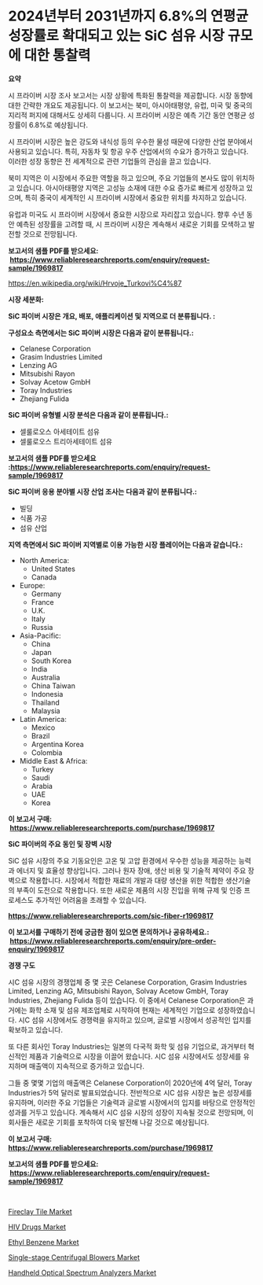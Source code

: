 <p><h1>2024년부터 2031년까지 6.8%의 연평균 성장률로 확대되고 있는 SiC 섬유 시장 규모에 대한 통찰력</h1></p><p><strong>요약</strong></p>
<p><p>시 프라이버 시장 조사 보고서는 시장 상황에 특화된 통찰력을 제공합니다. 시장 동향에 대한 간략한 개요도 제공됩니다. 이 보고서는 북미, 아시아태평양, 유럽, 미국 및 중국의 지리적 퍼지에 대해서도 상세히 다룹니다. 시 프라이버 시장은 예측 기간 동안 연평균 성장률이 6.8%로 예상됩니다.</p><p>시 프라이버 시장은 높은 강도와 내식성 등의 우수한 물성 때문에 다양한 산업 분야에서 사용되고 있습니다. 특히, 자동차 및 항공 우주 산업에서의 수요가 증가하고 있습니다. 이러한 성장 동향은 전 세계적으로 관련 기업들의 관심을 끌고 있습니다.</p><p>북미 지역은 이 시장에서 주요한 역할을 하고 있으며, 주요 기업들의 본사도 많이 위치하고 있습니다. 아시아태평양 지역은 고성능 소재에 대한 수요 증가로 빠르게 성장하고 있으며, 특히 중국이 세계적인 시 프라이버 시장에서 중요한 위치를 차지하고 있습니다.</p><p>유럽과 미국도 시 프라이버 시장에서 중요한 시장으로 자리잡고 있습니다. 향후 수년 동안 예측된 성장률을 고려할 때, 시 프라이버 시장은 계속해서 새로운 기회를 모색하고 발전할 것으로 전망됩니다.</p></p>
<p><strong>보고서의 샘플 PDF를 받으세요: &nbsp;<a href="https://www.reliableresearchreports.com/enquiry/request-sample/1969817">https://www.reliableresearchreports.com/enquiry/request-sample/1969817</a></strong></p>
<p><a href="https://en.wikipedia.org/wiki/Hrvoje_Turkovi%C4%87">https://en.wikipedia.org/wiki/Hrvoje_Turkovi%C4%87</a></p>
<p><strong>시장 세분화:</strong></p>
<p><strong> SiC 파이버 시장은 개요, 배포, 애플리케이션 및 지역으로 더 분류됩니다. :</strong></p>
<p><strong>구성요소 측면에서는 SiC 파이버 시장은 다음과 같이 분류됩니다.:</strong></p>
<p><ul><li>Celanese Corporation</li><li>Grasim Industries Limited</li><li>Lenzing AG</li><li>Mitsubishi Rayon</li><li>Solvay Acetow GmbH</li><li>Toray Industries</li><li>Zhejiang Fulida</li></ul></p>
<p><strong> SiC 파이버 유형별 시장 분석은 다음과 같이 분류됩니다.:</strong></p>
<p><ul><li>셀룰로오스 아세테이트 섬유</li><li>셀룰로오스 트리아세테이트 섬유</li></ul></p>
<p><strong>보고서의 샘플 PDF를 받으세요 :<a href="https://www.reliableresearchreports.com/enquiry/request-sample/1969817">https://www.reliableresearchreports.com/enquiry/request-sample/1969817</a></strong></p>
<p><strong> SiC 파이버 응용 분야별 시장 산업 조사는 다음과 같이 분류됩니다.:</strong></p>
<p><ul><li>빌딩</li><li>식품 가공</li><li>섬유 산업</li></ul></p>
<p><strong>지역 측면에서 SiC 파이버 지역별로 이용 가능한 시장 플레이어는 다음과 같습니다.:</strong></p>
<p><ul>
    <li>
        North America:
        <ul>
            <li>United States</li>
            <li>Canada</li>
        </ul>
    </li>
    <li>
        Europe:
        <ul>
            <li>Germany</li>
            <li>France</li>
            <li>U.K.</li>
            <li>Italy</li>
            <li>Russia</li>
        </ul>
    </li>
    <li>
        Asia-Pacific:
        <ul>
            <li>China</li>
            <li>Japan</li>
            <li>South Korea</li>
            <li>India</li>
            <li>Australia</li>
            <li>China Taiwan</li>
            <li>Indonesia</li>
            <li>Thailand</li>
            <li>Malaysia</li>
        </ul>
    </li>
    <li>
        Latin America:
        <ul>
            <li>Mexico</li>
            <li>Brazil</li>
            <li>Argentina Korea</li>
            <li>Colombia</li>
        </ul>
    </li>
    <li>
        Middle East & Africa:
        <ul>
            <li>Turkey</li>
            <li>Saudi</li>
            <li>Arabia</li>
            <li>UAE</li>
            <li>Korea</li>
        </ul>
    </li>
    </ul></p>
<p><strong>이 보고서 구매: &nbsp;<a href="https://www.reliableresearchreports.com/purchase/1969817">https://www.reliableresearchreports.com/purchase/1969817</a></strong></p>
<p><strong>SiC 파이버의 주요 동인 및 장벽 시장</strong></p>
<p><p>SiC 섬유 시장의 주요 기동요인은 고온 및 고압 환경에서 우수한 성능을 제공하는 능력과 에너지 및 효율성 향상입니다. 그러나 원자 장애, 생산 비용 및 기술적 제약이 주요 장벽으로 작용합니다. 시장에서 적합한 재료의 개발과 대량 생산을 위한 적합한 생산기술의 부족이 도전으로 작용합니다. 또한 새로운 제품의 시장 진입을 위해 규제 및 인증 프로세스도 추가적인 어려움을 초래할 수 있습니다.</p></p>
<p><strong><a href="https://www.reliableresearchreports.com/sic-fiber-r1969817">https://www.reliableresearchreports.com/sic-fiber-r1969817</a></strong></p>
<p><strong>이 보고서를 구매하기 전에 궁금한 점이 있으면 문의하거나 공유하세요.: &nbsp;<a href="https://www.reliableresearchreports.com/enquiry/pre-order-enquiry/1969817">https://www.reliableresearchreports.com/enquiry/pre-order-enquiry/1969817</a></strong></p>
<p><strong>경쟁 구도</strong></p>
<p><p>시C 섬유 시장의 경쟁업체 중 몇 곳은 Celanese Corporation, Grasim Industries Limited, Lenzing AG, Mitsubishi Rayon, Solvay Acetow GmbH, Toray Industries, Zhejiang Fulida 등이 있습니다. 이 중에서 Celanese Corporation은 과거에는 화학 소재 및 섬유 제조업체로 시작하여 현재는 세계적인 기업으로 성장하였습니다. 시C 섬유 시장에서도 경쟁력을 유지하고 있으며, 글로벌 시장에서 성공적인 입지를 확보하고 있습니다.</p><p>또 다른 회사인 Toray Industries는 일본의 다국적 화학 및 섬유 기업으로, 과거부터 혁신적인 제품과 기술력으로 시장을 이끌어 왔습니다. 시C 섬유 시장에서도 성장세를 유지하며 매출액이 지속적으로 증가하고 있습니다.</p><p>그들 중 몇몇 기업의 매출액은 Celanese Corporation이 2020년에 4억 달러, Toray Industries가 5억 달러로 발표되었습니다. 전반적으로 시C 섬유 시장은 높은 성장세를 유지하며, 이러한 주요 기업들은 기술력과 글로벌 시장에서의 입지를 바탕으로 안정적인 성과를 거두고 있습니다. 계속해서 시C 섬유 시장의 성장이 지속될 것으로 전망되며, 이 회사들은 새로운 기회를 포착하여 더욱 발전해 나갈 것으로 예상됩니다.</p></p>
<p><strong>이 보고서 구매: &nbsp; <a href="https://www.reliableresearchreports.com/purchase/1969817">https://www.reliableresearchreports.com/purchase/1969817</a></strong></p>
<p><strong>보고서의 샘플 PDF를 받으세요: &nbsp;<a href="https://www.reliableresearchreports.com/enquiry/request-sample/1969817">https://www.reliableresearchreports.com/enquiry/request-sample/1969817</a></strong><strong></strong></p>
<p>&nbsp;</p>
<p><p><a href="https://medium.com/@samantha.welch56767/global-fireclay-tile-market-focus-on-product-type-handmade-fireclay-tile-others-end-user-and-105d6f94991f">Fireclay Tile Market</a></p><p><a href="https://issuu.com/reportprime-2/docs/hiv-drugs-market-size-2030.pptx">HIV Drugs Market</a></p><p><a href="https://medium.com/@marcoshoppe2023/ethyl-benzene-market-size-share-trends-analysis-report-by-product-ethylene-benzene-and-f5266d770d78">Ethyl Benzene Market</a></p><p><a href="https://github.com/lavernaCole75/Market-Research-Report-List-1/blob/main/single-stage-centrifugal-blowers-market.md">Single-stage Centrifugal Blowers Market</a></p><p><a href="https://github.com/julian6Skinner/Market-Research-Report-List-1/blob/main/handheld-optical-spectrum-analyzers-market.md">Handheld Optical Spectrum Analyzers Market</a></p></p>